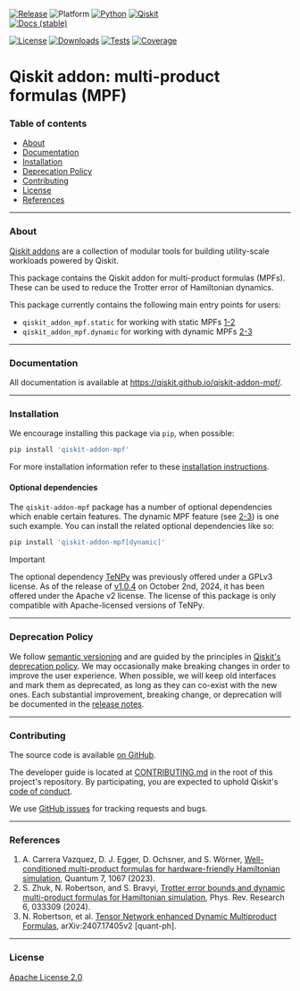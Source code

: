 <!-- SHIELDS -->
<div align="left">

  [![Release](https://img.shields.io/pypi/v/qiskit-addon-mpf.svg?label=Release)](https://github.com/Qiskit/qiskit-addon-mpf/releases)
  ![Platform](https://img.shields.io/badge/%F0%9F%92%BB%20Platform-Linux%20%7C%20macOS%20%7C%20Windows-informational)
  [![Python](https://img.shields.io/pypi/pyversions/qiskit-addon-mpf?label=Python&logo=python)](https://www.python.org/)
  [![Qiskit](https://img.shields.io/badge/Qiskit%20-%20%3E%3D1.2%20-%20%236133BD?logo=Qiskit)](https://github.com/Qiskit/qiskit)
<br />
  [![Docs (stable)](https://img.shields.io/badge/%F0%9F%93%84%20Docs-stable-blue.svg)](https://qiskit.github.io/qiskit-addon-mpf/)
  <!--[![DOI](https://zenodo.org/badge/TODO.svg)](https://zenodo.org/badge/latestdoi/TODO)-->
  [![License](https://img.shields.io/github/license/Qiskit/qiskit-addon-mpf?label=License)](LICENSE.txt)
  [![Downloads](https://img.shields.io/pypi/dm/qiskit-addon-mpf.svg?label=Downloads)](https://pypi.org/project/qiskit-addon-mpf/)
  [![Tests](https://github.com/Qiskit/qiskit-addon-mpf/actions/workflows/test_latest_versions.yml/badge.svg)](https://github.com/Qiskit/qiskit-addon-mpf/actions/workflows/test_latest_versions.yml)
  [![Coverage](https://coveralls.io/repos/github/Qiskit/qiskit-addon-mpf/badge.svg?branch=main)](https://coveralls.io/github/Qiskit/qiskit-addon-mpf?branch=main)
</div>

# Qiskit addon: multi-product formulas (MPF)

### Table of contents

* [About](#about)
* [Documentation](#documentation)
* [Installation](#installation)
* [Deprecation Policy](#deprecation-policy)
* [Contributing](#contributing)
* [License](#license)
* [References](#references)

----------------------------------------------------------------------------------------------------

### About

[Qiskit addons](https://quantum.cloud.ibm.com/docs/guides/addons) are a collection of modular tools for building utility-scale workloads powered by Qiskit.

This package contains the Qiskit addon for multi-product formulas (MPFs).
These can be used to reduce the Trotter error of Hamiltonian dynamics.

This package currently contains the following main entry points for users:

- `qiskit_addon_mpf.static` for working with static MPFs [1-2](#references)
- `qiskit_addon_mpf.dynamic` for working with dynamic MPFs [2-3](#references)

----------------------------------------------------------------------------------------------------

### Documentation

All documentation is available at https://qiskit.github.io/qiskit-addon-mpf/.

----------------------------------------------------------------------------------------------------

### Installation

We encourage installing this package via `pip`, when possible:

```bash
pip install 'qiskit-addon-mpf'
```

For more installation information refer to these [installation instructions](docs/install.rst).

#### Optional dependencies

The `qiskit-addon-mpf` package has a number of optional dependencies which enable certain features.
The dynamic MPF feature (see [2-3](#references)) is one such example.
You can install the related optional dependencies like so:

```bash
pip install 'qiskit-addon-mpf[dynamic]'
```

> [!IMPORTANT]
> The optional dependency [TeNPy](https://github.com/tenpy/tenpy) was previously offered under a GPLv3 license.
> As of the release of [v1.0.4](https://github.com/tenpy/tenpy/releases/tag/v1.0.4) on October 2nd, 2024, it has been offered under the Apache v2 license.
> The license of this package is only compatible with Apache-licensed versions of TeNPy.

----------------------------------------------------------------------------------------------------

### Deprecation Policy

We follow [semantic versioning](https://semver.org/) and are guided by the principles in
[Qiskit's deprecation policy](https://github.com/Qiskit/qiskit/blob/main/DEPRECATION.md).
We may occasionally make breaking changes in order to improve the user experience.
When possible, we will keep old interfaces and mark them as deprecated, as long as they can co-exist with the
new ones.
Each substantial improvement, breaking change, or deprecation will be documented in the
[release notes](https://qiskit.github.io/qiskit-addon-mpf/release-notes.html).

----------------------------------------------------------------------------------------------------

### Contributing

The source code is available [on GitHub](https://github.com/Qiskit/qiskit-addon-mpf).

The developer guide is located at [CONTRIBUTING.md](https://github.com/Qiskit/qiskit-addon-mpf/blob/main/CONTRIBUTING.md)
in the root of this project's repository.
By participating, you are expected to uphold Qiskit's [code of conduct](https://github.com/Qiskit/qiskit/blob/main/CODE_OF_CONDUCT.md).

We use [GitHub issues](https://github.com/Qiskit/qiskit-addon-mpf/issues/new/choose) for tracking requests and bugs.

----------------------------------------------------------------------------------------------------

### References

1. A. Carrera Vazquez, D. J. Egger, D. Ochsner, and S. Wörner, [Well-conditioned multi-product formulas for hardware-friendly Hamiltonian simulation](https://quantum-journal.org/papers/q-2023-07-25-1067/), Quantum 7, 1067 (2023).
2. S. Zhuk, N. Robertson, and S. Bravyi, [Trotter error bounds and dynamic multi-product formulas for Hamiltonian simulation](https://journals.aps.org/prresearch/abstract/10.1103/PhysRevResearch.6.033309), Phys. Rev. Research 6, 033309 (2024).
3. N. Robertson, et al. [Tensor Network enhanced Dynamic Multiproduct Formulas](https://arxiv.org/abs/2407.17405v2), arXiv:2407.17405v2 [quant-ph].

----------------------------------------------------------------------------------------------------

### License

[Apache License 2.0](LICENSE.txt)
